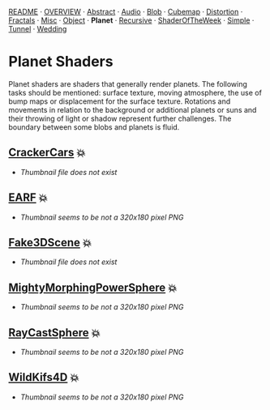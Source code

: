 
  <!--                                                             -->
  <!--           THIS IS AN AUTOMATICALLY GENERATED FILE           -->
  <!--                                                             -->
  <!--                  D O   N O T   E D I T ! ! !                -->
  <!--                                                             -->
  <!--  ALL CHANGES WILL BE OVERWRITTEN WITHOUT ANY FURTHER NOTICE -->
  <!--                                                             -->


[README](../README.md) · [OVERVIEW](../OVERVIEW.md) · [Abstract](../Abstract/README.md) · [Audio](../Audio/README.md) · [Blob](../Blob/README.md) · [Cubemap](../Cubemap/README.md) · [Distortion](../Distortion/README.md) · [Fractals](../Fractals/README.md) · [Misc](../Misc/README.md) · [Object](../Object/README.md) · **Planet** · [Recursive](../Recursive/README.md) · [ShaderOfTheWeek](../ShaderOfTheWeek/README.md) · [Simple](../Simple/README.md) · [Tunnel](../Tunnel/README.md) · [Wedding](../Wedding/README.md)

# Planet Shaders

Planet shaders are shaders that generally render planets. The following tasks should be mentioned: surface texture, moving atmosphere, the use of bump maps or displacement for the surface texture. Rotations and movements in relation to the background or additional planets or suns and their throwing of light or shadow represent further challenges. The boundary between some blobs and planets is fluid.


## **[CrackerCars](CrackerCars.md)** :boom:
- *Thumbnail file does not exist*

## **[EARF](EARF.md)** :boom:
- *Thumbnail seems to be not a 320x180 pixel PNG*

## **[Fake3DScene](Fake3DScene.md)** :boom:
- *Thumbnail file does not exist*

## **[MightyMorphingPowerSphere](MightyMorphingPowerSphere.md)** :boom:
- *Thumbnail seems to be not a 320x180 pixel PNG*

## **[RayCastSphere](RayCastSphere.md)** :boom:
- *Thumbnail seems to be not a 320x180 pixel PNG*

## **[WildKifs4D](WildKifs4D.md)** :boom:
- *Thumbnail seems to be not a 320x180 pixel PNG*

